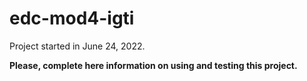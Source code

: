 # edc-mod4-igti

Project started in June 24, 2022.

**Please, complete here information on using and testing this project.**